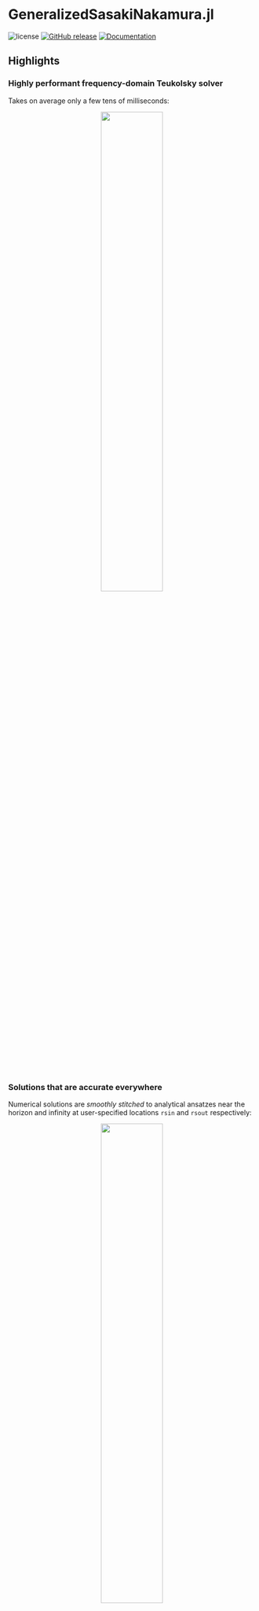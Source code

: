 # GeneralizedSasakiNakamura.jl

![license](https://img.shields.io/github/license/ricokaloklo/GeneralizedSasakiNakamura.jl)
[![GitHub release](https://img.shields.io/github/v/release/ricokaloklo/GeneralizedSasakiNakamura.jl.svg)](https://github.com/ricokaloklo/GeneralizedSasakiNakamura.jl/releases)
[![Documentation](https://img.shields.io/badge/Documentation-ready)](http://ricokaloklo.github.io/GeneralizedSasakiNakamura.jl)

## Highlights
### Highly performant frequency-domain Teukolsky solver
Takes on average only a few tens of milliseconds:
<p align="center">
  <img width="50%" src="https://github-production-user-asset-6210df.s3.amazonaws.com/55488840/248602615-eb611e3f-00b9-49c3-905c-0440b0607683.gif">
</p>

### Solutions that are accurate everywhere
Numerical solutions are *smoothly stitched* to analytical ansatzes near the horizon and infinity at user-specified locations `rsin` and `rsout` respectively:

<p align="center">
  <img width="50%" src="https://github-production-user-asset-6210df.s3.amazonaws.com/55488840/248601145-8ce9b236-d197-4321-83b9-fcb9692a51e8.gif">
</p>

## License
The package is licensed under the MIT License.
